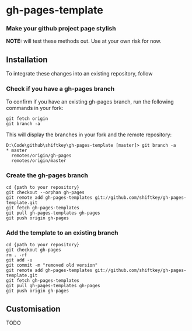# gh-pages-template

### Make your github project page stylish

**NOTE:** will test these methods out. Use at your own risk for now.

## Installation

To integrate these changes into an existing repository, follow

### Check if you have a gh-pages branch

To confirm if you have an existing gh-pages branch, run the following commands in your fork:

    git fetch origin
    git branch -a

This will display the branches in your fork and the remote repository:

	D:\Code\github\shiftkey\gh-pages-template [master]> git branch -a
	* master
	  remotes/origin/gh-pages
	  remotes/origin/master

### Create the gh-pages branch

    cd {path to your repository}
    git checkout --orphan gh-pages 
    git remote add gh-pages-templates git://github.com/shiftkey/gh-pages-template.git
    git fetch gh-pages-templates
    git pull gh-pages-templates gh-pages
    git push origin gh-pages

### Add the template to an existing branch

    cd {path to your repository}
    git checkout gh-pages
    rm . -rf
    git add -u
    git commit -m "removed old version"
    git remote add gh-pages-templates git://github.com/shiftkey/gh-pages-template.git
    git fetch gh-pages-templates
    git pull gh-pages-templates gh-pages
    git push origin gh-pages

## Customisation

TODO